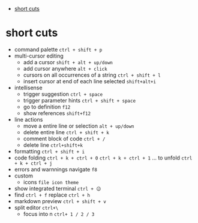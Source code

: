 - [short cuts](#short-cuts)

# short cuts

- command palette `ctrl + shift + p`
- multi-cursor editing
  - add a cursor `shift + alt + up/down`
  - add cursor anywhere `alt + click`
  - cursors on all occurrences of a string `ctrl + shift + l`
  - insert cursor at end of each line selected `shift+alt+i`
- intellisense
  - trigger suggestion `ctrl + space`
  - trigger parameter hints `ctrl + shift + space`
  - go to definition `f12`
  - show references `shift+f12`
- line actions
  - move a entire line or selection `alt + up/down`
  - delete entire line `ctrl + shift + k`
  - comment block of code `ctrl + /`
  - delete line `ctrl+shift+k`
- formatting `ctrl + shift + i`
- code folding `ctrl + k + ctrl + 0` `ctrl + k + ctrl + 1` ... to unfold `ctrl + k + ctrl + j`
- errors and warnnings navigate `f8`
- custom
  - icons `file icon theme`
- show integrated terminal `ctrl + 😉`
- find `ctrl + f` replace `ctrl + h`
- markdown preview `ctrl + shift + v`
- split editor `ctrl+\`
  - focus into n `ctrl+ 1 / 2 / 3`
